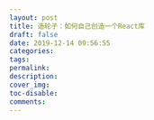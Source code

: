 ```yaml
---
layout: post
title: 造轮子：如何自己创造一个React库
draft: false
date: 2019-12-14 09:56:55
categories:
tags:
permalink:
description:
cover_img:
toc-disable:
comments:
---
```


